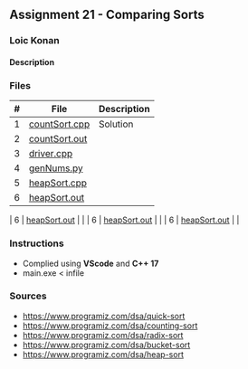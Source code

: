 ## Assignment 21 - Comparing Sorts

### Loic Konan

#### Description

### Files

|   #   | File                           | Description |
| :---: | ------------------------------ | ----------- |
|   1   | [countSort.cpp](countSort.cpp) | Solution    |
|   2   | [countSort.out](countSort.out) |             |
|   3   | [driver.cpp](driver.cpp)       |             |
|   4   | [genNums.py](genNums.py)       |             |
|   5   | [heapSort.cpp](heapSort.cpp)   |             |
|   6   | [heapSort.out](heapSort.out)   |             |

|   6   | [heapSort.out](heapSort.out)   |             |
|   6   | [heapSort.out](heapSort.out)   |             |
|   6   | [heapSort.out](heapSort.out)   |             |

### Instructions

- Complied using **VScode** and **C++ 17**
- main.exe < infile

### Sources

- <https://www.programiz.com/dsa/quick-sort>
- <https://www.programiz.com/dsa/counting-sort>
- <https://www.programiz.com/dsa/radix-sort>
- <https://www.programiz.com/dsa/bucket-sort>
- <https://www.programiz.com/dsa/heap-sort>
